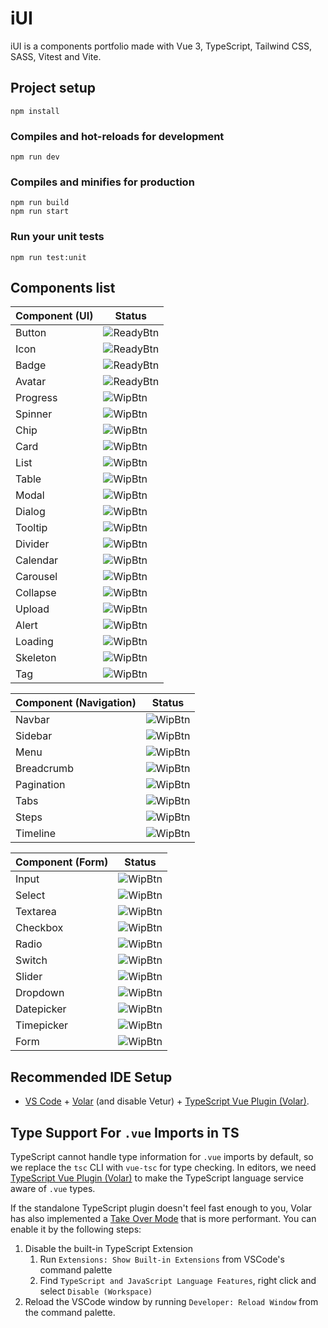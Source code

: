 # iUI

iUI is a components portfolio made with Vue 3, TypeScript, Tailwind CSS, SASS, Vitest and Vite.

## Project setup

```
npm install
```

### Compiles and hot-reloads for development

```
npm run dev
```

### Compiles and minifies for production

```
npm run build
npm run start
```

### Run your unit tests

```
npm run test:unit
```

## Components list

| Component (UI) | Status      |
| -------------- | ----------- |
| Button         | ![ReadyBtn] |
| Icon           | ![ReadyBtn] |
| Badge          | ![ReadyBtn] |
| Avatar         | ![ReadyBtn] |
| Progress       | ![WipBtn]   |
| Spinner        | ![WipBtn]   |
| Chip           | ![WipBtn]   |
| Card           | ![WipBtn]   |
| List           | ![WipBtn]   |
| Table          | ![WipBtn]   |
| Modal          | ![WipBtn]   |
| Dialog         | ![WipBtn]   |
| Tooltip        | ![WipBtn]   |
| Divider        | ![WipBtn]   |
| Calendar       | ![WipBtn]   |
| Carousel       | ![WipBtn]   |
| Collapse       | ![WipBtn]   |
| Upload         | ![WipBtn]   |
| Alert          | ![WipBtn]   |
| Loading        | ![WipBtn]   |
| Skeleton       | ![WipBtn]   |
| Tag            | ![WipBtn]   |

| Component (Navigation) | Status    |
| ---------------------- | --------- |
| Navbar                 | ![WipBtn] |
| Sidebar                | ![WipBtn] |
| Menu                   | ![WipBtn] |
| Breadcrumb             | ![WipBtn] |
| Pagination             | ![WipBtn] |
| Tabs                   | ![WipBtn] |
| Steps                  | ![WipBtn] |
| Timeline               | ![WipBtn] |

| Component (Form) | Status    |
| ---------------- | --------- |
| Input            | ![WipBtn] |
| Select           | ![WipBtn] |
| Textarea         | ![WipBtn] |
| Checkbox         | ![WipBtn] |
| Radio            | ![WipBtn] |
| Switch           | ![WipBtn] |
| Slider           | ![WipBtn] |
| Dropdown         | ![WipBtn] |
| Datepicker       | ![WipBtn] |
| Timepicker       | ![WipBtn] |
| Form             | ![WipBtn] |

## Recommended IDE Setup

- [VS Code](https://code.visualstudio.com/) + [Volar](https://marketplace.visualstudio.com/items?itemName=Vue.volar) (and disable Vetur) + [TypeScript Vue Plugin (Volar)](https://marketplace.visualstudio.com/items?itemName=Vue.vscode-typescript-vue-plugin).

## Type Support For `.vue` Imports in TS

TypeScript cannot handle type information for `.vue` imports by default, so we replace the `tsc` CLI with `vue-tsc` for type checking. In editors, we need [TypeScript Vue Plugin (Volar)](https://marketplace.visualstudio.com/items?itemName=Vue.vscode-typescript-vue-plugin) to make the TypeScript language service aware of `.vue` types.

If the standalone TypeScript plugin doesn't feel fast enough to you, Volar has also implemented a [Take Over Mode](https://github.com/johnsoncodehk/volar/discussions/471#discussioncomment-1361669) that is more performant. You can enable it by the following steps:

1. Disable the built-in TypeScript Extension
   1. Run `Extensions: Show Built-in Extensions` from VSCode's command palette
   2. Find `TypeScript and JavaScript Language Features`, right click and select `Disable (Workspace)`
2. Reload the VSCode window by running `Developer: Reload Window` from the command palette.

[ReadyBtn]: https://img.shields.io/badge/Ready!-37a779?style=for-the-badge
[WipBtn]: https://img.shields.io/badge/WIP-105090?style=for-the-badge

